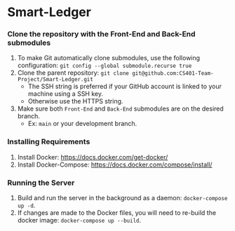 # Smart-Ledger

### Clone the repository with the Front-End and Back-End submodules

1. To make Git automatically clone submodules, use the following configuration: `git config --global submodule.recurse true`
2. Clone the parent repository: `git clone git@github.com:CS401-Team-Project/Smart-Ledger.git`
	- The SSH string is preferred if your GitHub account is linked to your machine using a SSH key.
	- Otherwise use the HTTPS string.
3. Make sure both `Front-End` and `Back-End` submodules are on the desired branch.
   - Ex: `main` or your development branch.

### Installing Requirements
1. Install Docker: https://docs.docker.com/get-docker/
2. Install Docker-Compose: https://docs.docker.com/compose/install/

### Running the Server
1. Build and run the server in the background as a daemon: `docker-compose up -d`.
2. If changes are made to the Docker files, you will need to re-build the docker image: `docker-compose up --build`. 
